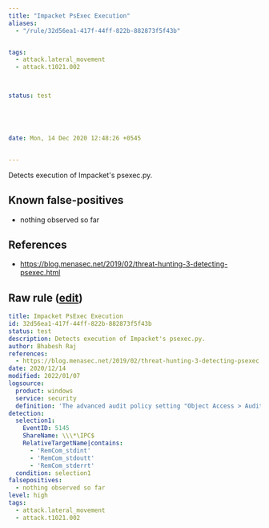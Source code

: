 ```yaml
---
title: "Impacket PsExec Execution"
aliases:
  - "/rule/32d56ea1-417f-44ff-822b-882873f5f43b"


tags:
  - attack.lateral_movement
  - attack.t1021.002



status: test





date: Mon, 14 Dec 2020 12:48:26 +0545


---
```


Detects execution of Impacket's psexec.py.

<!--more-->


## Known false-positives

* nothing observed so far



## References

* https://blog.menasec.net/2019/02/threat-hunting-3-detecting-psexec.html


## Raw rule ([edit](https://github.com/SigmaHQ/sigma/edit/master/rules/windows/builtin/security/win_impacket_psexec.yml))
```yaml
title: Impacket PsExec Execution
id: 32d56ea1-417f-44ff-822b-882873f5f43b
status: test
description: Detects execution of Impacket's psexec.py.
author: Bhabesh Raj
references:
  - https://blog.menasec.net/2019/02/threat-hunting-3-detecting-psexec.html
date: 2020/12/14
modified: 2022/01/07
logsource:
  product: windows
  service: security
  definition: 'The advanced audit policy setting "Object Access > Audit Detailed File Share" must be configured for Success/Failure'
detection:
  selection1:
    EventID: 5145
    ShareName: \\\*\IPC$
    RelativeTargetName|contains:
      - 'RemCom_stdint'
      - 'RemCom_stdoutt'
      - 'RemCom_stderrt'
  condition: selection1
falsepositives:
  - nothing observed so far
level: high
tags:
  - attack.lateral_movement
  - attack.t1021.002

```
